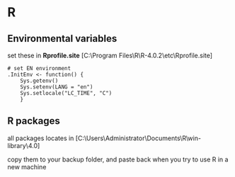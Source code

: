 # R

## Environmental variables

set these in **Rprofile.site** [C:\Program Files\R\R-4.0.2\etc\Rprofile.site]

```
# set EN environment
.InitEnv <- function() {
    Sys.getenv()
    Sys.setenv(LANG = "en")
    Sys.setlocale("LC_TIME", "C")
    }
```

## R packages

all packages locates in [C:\Users\Administrator\Documents\R\win-library\4.0]

copy them to your backup folder, and paste back when you try to use R in a new machine